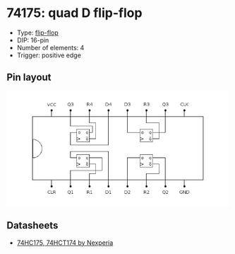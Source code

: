 # 74175: quad D flip-flop

- Type: [flip-flop](flip_flops.md)
- DIP: 16-pin
- Number of elements: 4
- Trigger: positive edge

## Pin layout

![](../dia/74175-dip.png)

## Datasheets

- [74HC175, 74HCT174 by Nexperia](https://assets.nexperia.com/documents/data-sheet/74HC_HCT175.pdf)
